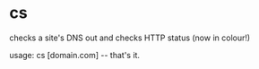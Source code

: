 # cs
checks a site's DNS out and checks HTTP status (now in colour!)

usage: cs [domain.com]
-- that's it.
